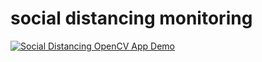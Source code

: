 # social distancing monitoring

[![Social Distancing OpenCV App Demo](https://user-images.githubusercontent.com/41614960/155604412-3eb60da4-8a97-4f1f-9692-aef9bb35cb93.png)](https://www.youtube.com/watch?v=EEXtuZep6fE)
